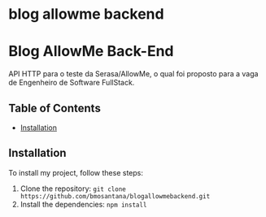 # blog allowme backend

# Blog AllowMe Back-End

API HTTP para o teste da Serasa/AllowMe, o qual foi proposto para a vaga de Engenheiro de Software FullStack.

## Table of Contents

- [Installation](#installation)

## Installation

To install my project, follow these steps:

1. Clone the repository: `git clone https://github.com/bmosantana/blogallowmebackend.git`
2. Install the dependencies: `npm install`
